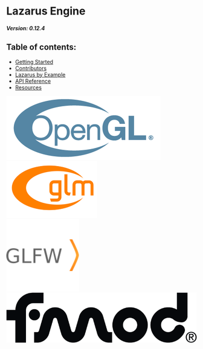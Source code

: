 # Lazarus Engine
#### *Version: 0.12.4*
## Table of contents:

- [Getting Started](./docs/getting-started.md)
- [Contributors](./docs/contribution.md)
- [Lazarus by Example](./docs/lazarus-by-example.md)
- [API Reference](./docs/api-reference.md)
- [Resources](./docs/resources.md)

![OpenGL Logo](./docs/images/OpenGL_170px_June16.png) \
![GLM Logo](./docs/images/GLM_logo.png) \
![GLFW Logo](./docs/images/glfw-logo.png) \
![FMOD Logo](./docs/images/FMOD%20Logo%20Black%20-%20White%20Background.png)

